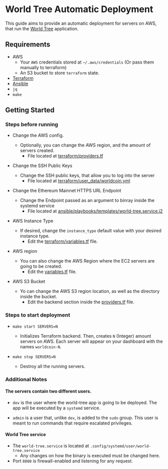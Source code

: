 # World Tree Automatic Deployment

This guide aims to provide an automatic deployment for servers on AWS, that run the [World Tree](https://github.com/worldcoin/world-tree) application.

## Requirements
- AWS
    - Your `AWS` credentials stored at `~/.aws/credentials` (Or pass them manually to terraform)
    - An S3 bucket to store `terraform` state.
- [Terraform](https://www.terraform.io/)
- [Ansible](https://www.ansible.com/)
- `jq`
- `make`

## Getting Started

### Steps before running
- Change the AWS config.
    - Optionally, you can change the AWS region, and the amount of servers created.
        - File located at [terraform/providers.tf](https://github.com/lambdaclass/world-tree-automation/blob/main/terraform/providers.tf)

- Change the SSH Public Keys
    - Change the SSH public keys, that allow you to log into the server
        - File located at [terraform/user_data/worldcoin.yml](https://github.com/lambdaclass/world-tree-automation/blob/main/terraform/user_data/worldcoin.yml)

- Change the Ethereum Mainnet HTTPS URL Endpoint
    - Change the Endpoint passed as an argument to binray inside the systemd service
        - File located at [ansible/playbooks/templates/world-tree.service.j2](https://github.com/lambdaclass/world-tree-automation/blob/main/ansible/playbooks/templates/world-tree.service.j2)

- AWS Instance Type
    - If desired, change the `instance_type` default value with your desired instance type. 
        - Edit the [terraform/variables.tf](https://github.com/lambdaclass/world-tree-automation/blob/main/terraform/variables.tf) file.

- AWS region
    - You can also change the AWS Region where the EC2 servers are going to be created.
        - Edit the [variables.tf](https://github.com/lambdaclass/world-tree-automation/blob/main/terraform/variables.tf) file.

- AWS S3 Bucket
    - Yo can change the AWS S3 region location, as well as the directory inside the bucket.
        - Edit the backend section inside the [providers.tf](https://github.com/lambdaclass/world-tree-automation/blob/main/terraform/providers.tf) file.

### Steps to start deployment

- `make start SERVERS=N`
    - Initializes Terraform backend. Then, creates `N` (Integer) amount servers on AWS. Each server will appear on your dashboard with the names `worldcoin-N`.

- `make stop SERVERS=N`
    - Destroy all the running servers.

### Additional Notes
#### The servers contain two different users.

- `dev` is the user where the world-tree app is going to be deployed. The app will be executed by a `systemd` service.

- `admin` is a user that, unlike `dev`, is added to the `sudo` group. This user is meant to run commands that require escalated privileges.

#### World Tree service
- The `world-tree.service` is located at `.config/systemd/user/world-tree.service`
  - Any changes on how the binary is executed must be changed here.
- Port `8080` is firewall-enabled and listening for any request.
